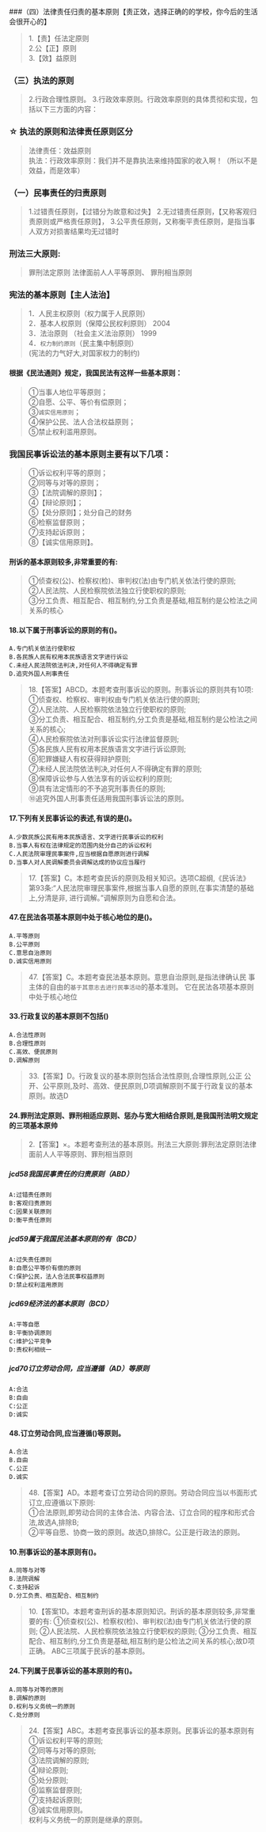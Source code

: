 ###（四）法律责任归责的基本原则【责正效，选择正确的的学校，你今后的生活会很开心的】
>   1.【责】任法定原则      
    2.公【正】原则      
    3.【效】益原则      

### （三）执法的原则
>   2.行政合理性原则。
    3.行政效率原则。行政效率原则的具体贯彻和实现，包括以下三方面的内容：

### ☆ 执法的原则和法律责任原则区分
>   法律责任：效益原则    
    执法：行政效率原则：我们并不是靠执法来维持国家的收入啊！（所以不是效益，而是效率）
    

### （一）民事责任的归责原则
>   1.过错责任原则，【过错分为故意和过失】
    2.无过错责任原则，【又称客观归责原则或严格责任原则】，
    3.公平责任原则，又称衡平责任原则，是指当事人双方对损害结果均无过错时


### 刑法三大原则:
>   罪刑法定原则
    法律面前人人平等原则、
    罪刑相当原则  

### 宪法的基本原则【主人法治】
>   1．人民主权原则（权力属于人民原则）    
    2．基本人权原则（保障公民权利原则） 2004    
    3．法治原则 （社会主义法治原则） 1999    
    4．`权力制约原则`（民主集中制原则）     
    (宪法的力气好大,对国家权力的制约)


#### 根据《民法通则》规定，我国民法有这样一些基本原则：    
>   ①当事人地位平等原则；     
    ②自愿、公平、等价有偿原则；     
    ③`诚实信用原则`；     
    ④保护公民、法人合法权益原则；     
    ⑤禁止权利滥用原则。     

### 我国民事诉讼法的基本原则主要有以下几项：
>   ①诉讼权利平等的原则；    
    ②同等与对等的原则；    
    ③【法院调解的原则】；    
    ④【辩论原则】；    
    ⑤【处分原则】；处分自己的财务    
    ⑥检察监督原则；    
    ⑦支持起诉原则；    
    ⑧【诚实信用原则】。    


#### 刑诉的基本原则较多,非常重要的有:
>   ①侦查权(公)、检察权(检)、审判权(法)由专门机关依法行使的原则;    
    ②人民法院、人民检察院依法独立行使职权的原则;    
    ③分工负责、相互配合、相互制约,分工负责是基础,相互制约是公检法之间关系的核心    

#### 18.以下属于刑事诉讼的原则的有()。
    A.专门机关依法行使职权
    B.各民族人民有权用本民族语言文字进行诉讼
    C.未经人民法院依法判决,对任何人不得确定有罪
    D.追究外国人刑事责任
>   18.【答案】ABCD。本题考查刑事诉讼的原则。刑事诉讼的原则共有10项:     
    ①侦查权、检察权、审判权由专门机关依法行使的原则;     
    ②人民法院、人民检察院依法独立行使职权的原则;     
    ③分工负责、相互配合、相互制约,分工负责是基础,相互制约是公检法之间关系的核心;     
    ④人民检察院依法对刑事诉讼实行法律监督原则;     
    ⑤各民族人民有权用本民族语言文字进行诉讼原则;   
    ⑥犯罪嫌疑人有权获得辩护原则;     
    ⑦未经人民法院依法判决,对任何人不得确定有罪的原则;     
    ⑧保障诉讼参与人依法享有的诉讼权利的原则;     
    ⑨具有法定情形的不予追究刑事责任的原则;     
    ⑩追究外国人刑事责任适用我国刑事诉讼法的原则。  


#### 17.下列有关民事诉讼的表述,有误的是()。
    A.少数民族公民有用本民族语言、文字进行民事诉讼的权利
    B.当事人有权在法律规定的范围内处分自己的诉讼权利
    C.人民法院审理民事案件,应当根据自愿原则进行调解
    D.当事人对人民调解委员会调解达成的协议应当履行
>   17.【答案】C。本题考查民诉的原则及相关知识。选项C超纲,《民诉法》
    第93条:“人民法院审理民事案件,根据当事人自愿的原则,在事实清楚的基础上,分清是非,
    进行调解。”调解原则为自愿和合法。

#### 47.在民法各项基本原则中处于核心地位的是()。
    A.平等原则
    B.公平原则
    C.意思自治原则
    D.诚实信用原则
>   47.【答案】C。本题考查民法基本原则。意思自治原则,是指法律确认民
    事主体的自由的`基于其意志去进行民事活动`的基本准则。
    它在民法各项基本原则中处于核心地位


#### 33.行政复议的基本原则不包括()
    A.合法性原则
    B.合理性原则
    C.高效、便民原则
    D.调解原则
>   33.【答案】D。行政复议的基本原则包括合法性原则,合理性原则,公正
    公开、公平原则,及时、高效、便民原则,D项调解原则不属于行政复议的基本原则。故选D
    
#### 24.罪刑法定原则、罪刑相适应原则、惩办与宽大相结合原则,是我国刑法明文规定的三项基本原帅
>   2.【答案】×。本题考查刑法的基本原则。刑法三大原则:罪刑法定原则法律面前人人平等原则、罪刑相当原则    


##### jcd58我国民事责任的归责原则（ABD）
    A:过错责任原则
    B:客观归责原则
    C:因果关联原则
    D:衡平责任原则

##### jcd59属于我国民法基本原则的有（BCD）
    A:过失责任原则
    B:自愿公平等价有偿的原则
    C:保护公民，法人合法民事权益原则
    D:禁止权利滥用原则


##### jcd69经济法的基本原则（BCD）
    A:平等自愿
    B:平衡协调原则
    C:维护公平竞争
    D:责权利相统一

##### jcd70订立劳动合同，应当遵循（AD）等原则
    A:合法
    B:自由
    C:公正
    D:诚实

#### 48.订立劳动合同,应当遵循()等原则。
    A.合法
    B.自由
    C.公正
    D.诚实
>   48.【答案】AD。本题考查订立劳动合同的原则。劳动合同应当以书面形式    
    订立,应遵循以下原则:    
    ①合法原则,即劳动合同的主体合法、内容合法、订立合同的程序和形式合法,故选A,排除B;    
    ②平等自愿、协商一致的原则。故选D,排除C。公正是行政法的原则。  

#### 10.刑事诉讼的基本原则有()。
    A.同等与对等
    B.法院调解
    C.支持起诉
    D.分工负责、相互配合、相互制约
>   10.【答案1D。本题考查刑诉的基本原则知识。刑诉的基本原则较多,非常重要的有:
    ①侦查权(公)、检察权(检)、审判权(法)由专门机关依法行使的原则;
    ②人民法院、人民检察院依法独立行使职权的原则;
    ③分工负责、相互配合、相互制约,分工负责是基础,相互制约是公检法之间关系的核心;故D项正确。
    ABC三项属于民诉的基本原则。


#### 24.下列属于民事诉讼的基本原则的有()。
    A.同等与对等的原则
    B.调解的原则
    D.权利与义务统一的原则
    C.处分原则
>   24.【答案】ABC。本题考查民事诉讼的基本原则。民事诉讼的基本原则有
    ①诉讼权利平等的原则;    
    ②同等与对等的原则;    
    ③法院调解的原则;    
    ④辩论原则;    
    ⑤处分原则;    
    ⑥监察监督原则;    
    ⑦支持起诉原则;    
    ⑧诚实信用原则。    
    权利与义务统一的原则是继承的原则。  




















        